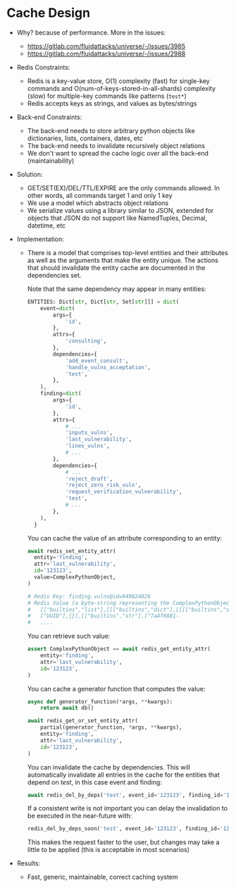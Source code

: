# Cache Design

- Why? because of performance. More in the issues:
  - https://gitlab.com/fluidattacks/universe/-/issues/3985
  - https://gitlab.com/fluidattacks/universe/-/issues/2988
- Redis Constraints:
  - Redis is a key-value store, O(1) complexity (fast) for single-key commands
    and O(num-of-keys-stored-in-all-shards) complexity (slow) for
    multiple-key commands like patterns (`test*`)
  - Redis accepts keys as strings, and values as bytes/strings
- Back-end Constraints:
  - The back-end needs to store arbitrary python objects like dictionaries,
    lists, containers, dates, etc
  - The back-end needs to invalidate recursively object relations
  - We don't want to spread the cache logic over all the back-end (maintainability)
- Solution:
  - GET/SET(EX)/DEL/TTL/EXPIRE are the only commands allowed.
    In other words, all commands target 1 and only 1 key
  - We use a model which abstracts object relations
  - We serialize values using a library similar to JSON, extended for objects
    that JSON do not support like NamedTuples, Decimal, datetime, etc
- Implementation:
  - There is a model that comprises top-level entities and their attributes
    as well as the arguments that make the entity unique. The actions that
    should invalidate the entity cache are documented in the dependencies set.

    Note that the same dependency may appear in many entities:

    ```py
    ENTITIES: Dict[str, Dict[str, Set[str]]] = dict(
        event=dict(
            args={
                'id',
            },
            attrs={
                'consulting',
            },
            dependencies={
                'add_event_consult',
                'handle_vulns_acceptation',
                'test',
            },
        ),
        finding=dict(
            args={
                'id',
            },
            attrs={
                # ...
                'inputs_vulns',
                'last_vulnerability',
                'lines_vulns',
                # ...
            },
            dependencies={
                # ...
                'reject_draft',
                'reject_zero_risk_vuln',
                'request_verification_vulnerability',
                'test',
                # ...
            },
        ),
      }
    ```

    You can cache the value of an attribute corresponding to an entity:

    ```py
    await redis_set_entity_attr(
      entity='finding',
      attr='last_vulnerability',
      id='123123',
      value=ComplexPythonObject,
    )

    # Redis Key: finding.vulns@id=949824826
    # Redis Value (a byte-string representing the ComplexPythonObject):
    #   [["builtins","list"],[[["builtins","dict"],[[[["builtins","str"],
    #   ["UUID"],{}],[["builtins","str"],["7a4f6881-
    #   ....
    ```

    You can retrieve such value:

    ```py
    assert ComplexPythonObject == await redis_get_entity_attr(
        entity='finding',
        attr='last_vulnerability',
        id='123123',
    )
    ```

    You can cache a generator function that computes the value:

    ```py
    async def generator_function(*args, **kwargs):
        return await db()

    await redis_get_or_set_entity_attr(
        partial(generator_function, *args, **kwargs),
        entity='finding',
        attr='last_vulnerability',
        id='123123',
    )
    ```

    You can invalidate the cache by dependencies. This will automatically
    invalidate all entries in the cache for the entities that depend on
    _test_, in this case event and finding:

    ```py
    await redis_del_by_deps('test', event_id='123123', finding_id='123123')
    ```

    If a consistent write is not important you can delay the invalidation
    to be executed in the near-future with:

    ```py
    redis_del_by_deps_soon('test', event_id='123123', finding_id='123123')
    ```

    This makes the request faster to the user, but changes may take a little
    to be applied (this is acceptable in most scenarios)

- Results:
  - Fast, generic, maintainable, correct caching system
